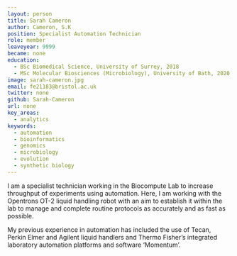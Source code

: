 ```yaml
---
layout: person
title: Sarah Cameron
author: Cameron, S.K
position: Specialist Automation Technician
role: member
leaveyear: 9999
became: none
education:
  - BSc Biomedical Science, University of Surrey, 2018
  - MSc Molecular Biosciences (Microbiology), University of Bath, 2020
image: sarah-cameron.jpg
email: fe21183@bristol.ac.uk 
twitter: none
github: Sarah-Cameron 
url: none
key_areas:
  - analytics
keywords:
  - automation
  - bioinformatics
  - genomics
  - microbiology
  - evolution
  - synthetic biology
---
```

I am a specialist technician working in the Biocompute Lab to increase throughput of experiments using automation. Here, I am working with the Opentrons OT-2 liquid handling robot with an aim to establish it within the lab to manage and complete routine protocols as accurately and as fast as possible.

My previous experience in automation has included the use of Tecan, Perkin Elmer and Agilent liquid handlers and Thermo Fisher’s integrated laboratory automation platforms and software ‘Momentum’. 